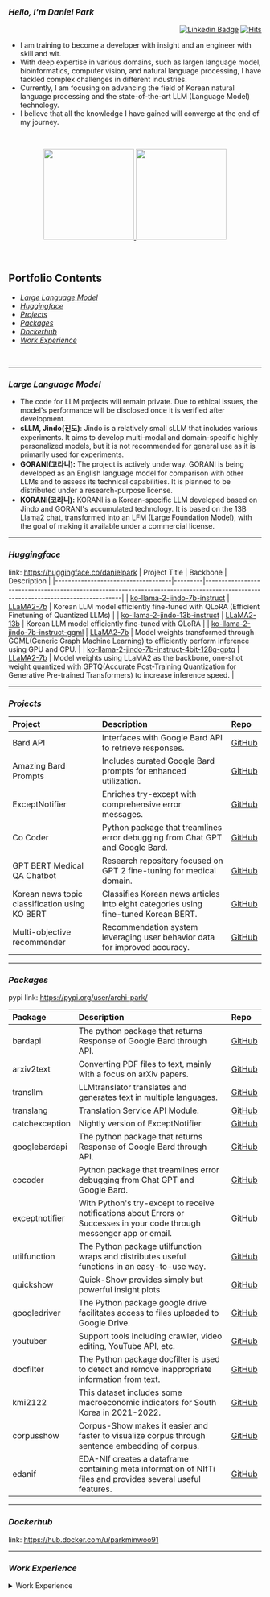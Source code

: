 
### *Hello, I'm Daniel Park*

<div align=right>

[![Linkedin Badge](https://img.shields.io/badge/-LinkedIn-blue?style=flat-square&logo=Linkedin&logoColor=white&link=https://www.linkedin.com/in/dsdanielpark/)](https://www.linkedin.com/in/dsdanielpark/) 
[![Hits](https://hits.seeyoufarm.com/api/count/incr/badge.svg?url=https%3A%2F%2Fgithub.com%2Fdsdanielpark&count_bg=%23000000&title_bg=%23555555&icon=&icon_color=%23E7E7E7&title=ProfileViews&edge_flat=false)](https://hits.seeyoufarm.com)
<!--<a href="https://www.buymeacoffee.com/parkminwoo"><img src="https://cdn.buymeacoffee.com/buttons/v2/arial-orange.png" height="20px"></a>-->
</div>




- I am training to become a developer with insight and an engineer with skill and wit.
- With deep expertise in various domains, such as largen language model, bioinformatics, computer vision, and natural language processing, I have tackled complex challenges in different industries.
- Currently, I am focusing on advancing the field of Korean natural language processing and the state-of-the-art LLM (Language Model) technology.
- I believe that all the knowledge I have gained will converge at the end of my journey.

<br>

<p align="center">
<a href="https://github.com/dsdanielpark">
  <img height="180em" src="https://github-readme-stats-eight-theta.vercel.app/api?username=dsdanielpark&show_icons=true&theme=nord&include_all_commits=true&count_private=true"/>
  <img height="180em" src="https://github-readme-stats-eight-theta.vercel.app/api/top-langs/?username=dsdanielpark&layout=compact&langs_count=8&theme=nord"/>
</a>
</p>



<br>

## Portfolio Contents
- [*Large Language Model*](#large-language-model)
- [*Huggingface*](#huggingface)
- [*Projects*](#projects)
- [*Packages*](#packages)
- [*Dockerhub*](#dockerhub)
- [*Work Experience*](#work-experience)


<br>

***

### *Large Language Model*
- The code for LLM projects will remain private. Due to ethical issues, the model's performance will be disclosed once it is verified after development.
- **sLLM, Jindo(진도)**: Jindo is a relatively small sLLM that includes various experiments. It aims to develop multi-modal and domain-specific highly personalized models, but it is not recommended for general use as it is primarily used for experiments.
- **GORANI(고라니):** The project is actively underway. GORANI is being developed as an English language model for comparison with other LLMs and to assess its technical capabilities. It is planned to be distributed under a research-purpose license.
- **KORANI(코라니):** KORANI is a Korean-specific LLM developed based on Jindo and GORANI's accumulated technology. It is based on the 13B Llama2 chat, transformed into an LFM (Large Foundation Model), with the goal of making it available under a commercial license.
***


### *Huggingface*
  link: https://huggingface.co/danielpark
| Project Title                      | Backbone | Description                                                                                                                      |
|------------------------------------|---------|----------------------------------------------------------------------------------------------------------------------------------|
| [ko-llama-2-jindo-7b-instruct](https://huggingface.co/danielpark/ko-llama-2-jindo-7b-instruct)       | [LLaMA2-7b](https://huggingface.co/llamaste/Llama-2-7b-hf)  | Korean LLM model efficiently fine-tuned with QLoRA (Efficient Finetuning of Quantized LLMs)    |
| [ko-llama-2-jindo-13b-instruct](https://huggingface.co/danielpark/ko-llama-2-jindo-13b-instruct)      | [LLaMA2-13b](https://huggingface.co/llamaste/Llama-2-13b-hf)  | Korean LLM model efficiently fine-tuned with QLoRA                                        |
| [ko-llama-2-jindo-7b-instruct-ggml](https://huggingface.co/danielpark/ko-llama-2-jindo-7b-instruct-ggml)   | [LLaMA2-7b](https://huggingface.co/llamaste/Llama-2-7b-hf)  | Model weights transformed through GGML(Generic Graph Machine Learning) to efficiently perform inference using GPU and CPU.      |
| [ko-llama-2-jindo-7b-instruct-4bit-128g-gptq](https://huggingface.co/danielpark/ko-llama-2-jindo-7b-instruct-4bit-128g-gptq) | [LLaMA2-7b](https://huggingface.co/llamaste/Llama-2-7b-hf)  | Model weights using LLaMA2 as the backbone, one-shot weight quantized with GPTQ(Accurate Post-Training Quantization for Generative Pre-trained Transformers) to increase inference speed. |


***

### *Projects*

| Project                               | Description                                              | Repo                                                           |
|:--------------------------------------|:---------------------------------------------------------|:---------------------------------------------------------------|
| Bard API                              | Interfaces with Google Bard API to retrieve responses.  | [GitHub](https://github.com/DSDanielPark/BARD_API)             |
| Amazing Bard Prompts                  | Includes curated Google Bard prompts for enhanced utilization. | [GitHub](https://github.com/dsdanielpark/amazing-bard-prompts) |
| ExceptNotifier                        | Enriches try-except with comprehensive error messages.  | [GitHub](https://github.com/dsdanielpark/ExceptNotifier)       |
| Co Coder                              | Python package that treamlines error debugging from Chat GPT and Google Bard. | [GitHub](https://github.com/dsdanielpark/Co-Coder)            |
| GPT BERT Medical QA Chatbot           | Research repository focused on GPT 2 fine-tuning for medical domain. | [GitHub](https://github.com/DSDanielPark/medical-qa-bert-chatgpt)|
| Korean news topic classification using KO BERT | Classifies Korean news articles into eight categories using fine-tuned Korean BERT. | [GitHub](https://github.com/DSDanielPark/fine-tuned-korean-bert-news-article-classifier)|
| Multi-objective recommender           | Recommendation system leveraging user behavior data for improved accuracy. | [GitHub](https://github.com/DSDanielPark/kaggle2023-multi-objective-recommender)|

***
 
### *Packages*
  pypi link: https://pypi.org/user/archi-park/ <br>

| Package       | Description                                                  | Repo                                                           |
|:--------------|:-------------------------------------------------------------|:---------------------------------------------------------------|
| bardapi       | The python package that returns Response of Google Bard through API. | [GitHub](https://github.com/DSDanielPark/bardapi)            |
| arxiv2text    | Converting PDF files to text, mainly with a focus on arXiv papers. | [GitHub](https://github.com/DSDanielPark/arxiv2text)         |
| transllm      | LLMtranslator translates and generates text in multiple languages. | [GitHub](https://github.com/DSDanielPark/hf-transllm)           |
| translang     | Translation Service API Module.                              | [GitHub](https://github.com/DSDanielPark/translang)          |
| catchexception| Nightly version of ExceptNotifier | [GitHub](https://github.com/DSDanielPark/catchexception)    |
| googlebardapi | The python package that returns Response of Google Bard through API. | [GitHub](https://github.com/DSDanielPark/googlebardapi)     |
| cocoder       | Python package that treamlines error debugging from Chat GPT and Google Bard. | [GitHub](https://github.com/DSDanielPark/cocoder)           |
| exceptnotifier| With Python's try-except to receive notifications about Errors or Successes in your code through messenger app or email. | [GitHub](https://github.com/DSDanielPark/exceptnotifier)    |
| utilfunction  | The Python package utilfunction wraps and distributes useful functions in an easy-to-use way. | [GitHub](https://github.com/DSDanielPark/utilfunction)     |
| quickshow     | Quick-Show provides simply but powerful insight plots       | [GitHub](https://github.com/DSDanielPark/quickshow)         |
| googledriver  | The Python package google drive facilitates access to files uploaded to Google Drive. | [GitHub](https://github.com/DSDanielPark/googledriver)     |
| youtuber      | Support tools including crawler, video editing, YouTube API, etc. | [GitHub](https://github.com/DSDanielPark/youtuber)         |
| docfilter     | The Python package docfilter is used to detect and remove inappropriate information from text. | [GitHub](https://github.com/DSDanielPark/docfilter)        |
| kmi2122       | This dataset includes some macroeconomic indicators for South Korea in 2021-2022. | [GitHub](https://github.com/DSDanielPark/kmi2122)          |
| corpusshow    | Corpus-Show makes it easier and faster to visualize corpus through sentence embedding of corpus. | [GitHub](https://github.com/DSDanielPark/corpusshow)       |
| edanif        | EDA-NIf creates a dataframe containing meta information of NIfTi files and provides several useful features. | [GitHub](https://github.com/DSDanielPark/edanif)           |


***

  
### *Dockerhub*
  link: https://hub.docker.com/u/parkminwoo91

***

### *Work Experience*

<details>
<summary>Work Experience</summary>
<div style="overflow-x: auto;">


| Year      | Category             | Projects                                                                                                                                                                                                                                                                                                                                                                                                                                                        |
|:----------|:---------------------|:-------------------------------------------------------------------------------------------------------------------------------------------------------------------------------------------------------------------------------------------------------------------------------------------------------------------------------------------------------------------------------------------------------------------------------------------------------------------------------------------------------------------------------|
| 2023      | Large Language Model (LLM), AI for Life | - Bard API: An unofficial Python package to interface with Google Bard and retrieve responses. <br> - all-about-llm: A documentation of papers and projects related to large language models. <br> - ko-llama2-jindo: A project focused on creating Korean language models, constructing the entire pipeline, and lightweighting. <br> - KOLANI: A multi-purpose Korean LLM development project based on LLaMA2. <br> - hf-transllm: The LLMtranslator project for multilingual translation and text generation. <br> - korean-open-llm-datasets-chain: A project to collect/process Korean LLM datasets. <br> - open-llm-datasets: A repository summarizing datasets and papers used in Open LLM. <br> - open-llm-leaderboard-report: Periodically visualizing the performance of Open LLMs based on four metrics. <br> - medical-qa-bert-chatgpt: Fine-tuned GPT-2 for question-answering in the medical domain. <br> - ExceptNotifier: Improves try-except statements to allow users to receive detailed error messages via email or messenger apps, supporting features like REST API, webhooks, and code alarms. <br> - translang: A collection of translation service modules providing APIs for language translation. <br> - Co-Coder: A Python package simplifying debugging with OpenAI Chat GPT and Google Bard, providing hints, example codes, and related Stack Overflow links. <br> - Recommender System: Multi-objective-recommender: A project building a multi-objective recommendation system based on real e-commerce sessions. |
| 2017-2022 | Computer Vision, Natural Language Process, Time Serise, Tabular, Analysis, Optimization, AI for Life       | - Development of algorithms for extracting key factors from engineering drawings (P.O: Hyundai Motor Group, 2022) <br> - Algorithm and pipeline development for visualizing and analyzing noise sources, determining their locations, and clustering them (P.O: Hyundai Motor Group, 2022) <br> - Large-scale data processing, including Hadoop data refinement and data handling via PySpark (P.O: Hyundai Motor Group, 2022) <br> - Detection of abnormalities in power lines using big data from Korea Electric Power Corporation (KEPCO, 2021) <br> - Development of body classification and prediction models based on time-series big data (2022) <br> - Prediction and factor analysis of the real estate market based on large-scale data (MicroSoft Korea, KB Financial Group, 2021)  <br> - Development of automatic brain structure segmentation and tumor area segmentation models using MRI and CT images and skull extraction algorithms (2022) <br> - Body classification and 3D body shape change prediction model based on time-series data collected from Koreans (2022) <br> - Algorithm and deep learning model development for extracting drawing factors from engineering drawings (2022) <br> - Algorithm and pipeline automation for visualizing and analyzing noise sources (2022) <br> - Natural Language Processing: Planning for the development of a platform to discover and characterize food ingredients (2021) <br> - Software development for automating extraction and analysis of mechanisms, interactions, and molecular structures of proteins from Alzheimer's disease papers (2021) <br> - Disease and physical vitality prediction based on animal metabolite (fur/blood) datasets (2021) <br> - Prediction of anomalies, health index, and analysis of intestinal microbes using National Health Insurance (NHI) data (2021) <br> - Analysis of inflow/purchase trends, price trends, and logistics predictions (2017-2018) <br> - Analysis of National Health Insurance (NHI) data and development of algorithms for biological age calculation and disease prevalence prediction (2021) <br> -  Planning for the development of algorithms for heat efficiency and energy optimization in Siheung Banwol Industrial Complex (2021) <br> - Automation of preprocessing pipeline for medical term database (SNOMED CT) (2021) <br> - Data cleansing for Hadoop and data processing optimization through PySpark (2022) <br> - Development of a Cohort-Based Big Data Analysis System for the National Health Insurance Corporation of Korea, Risk Assessment of Major Adult Diseases (Including Cancer and Diabetes), and the Development of a Biological Age Calculation Algorithm (2020) <br> - Analysis of Inflows/Product Selection/Trend Analysis/Price Trends/Logistics Prediction (2017) <br> - Development of a logistics demand forecasting model using data analysis and machine learning techniques (2017) <br> - AI-Powered Logistics and Retail Solo Entrepreneurship (Established in 2017-2018 with an annual income of USD 2 million) |


</div>
</details>
